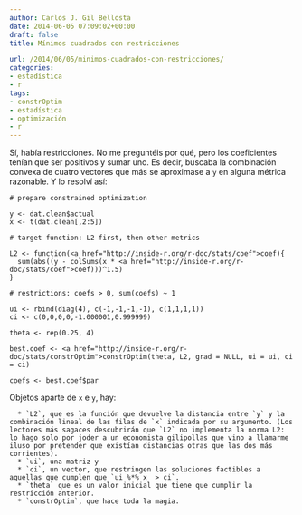 ```yaml
---
author: Carlos J. Gil Bellosta
date: 2014-06-05 07:09:02+00:00
draft: false
title: Mínimos cuadrados con restricciones

url: /2014/06/05/minimos-cuadrados-con-restricciones/
categories:
- estadística
- r
tags:
- constrOptim
- estadística
- optimización
- r
---
```


Sí, había restricciones. No me preguntéis por qué, pero los coeficientes tenían que ser positivos y sumar uno. Es decir, buscaba la combinación convexa de cuatro vectores que más se aproximase a `y` en alguna métrica razonable. Y lo resolví así:



    # prepare constrained optimization

    y <- dat.clean$actual
    x <- t(dat.clean[,2:5])

    # target function: L2 first, then other metrics

    L2 <- function(<a href="http://inside-r.org/r-doc/stats/coef">coef){
      sum(abs((y - colSums(x * <a href="http://inside-r.org/r-doc/stats/coef">coef)))^1.5)
    }

    # restrictions: coefs > 0, sum(coefs) ~ 1

    ui <- rbind(diag(4), c(-1,-1,-1,-1), c(1,1,1,1))
    ci <- c(0,0,0,0,-1.000001,0.999999)

    theta <- rep(0.25, 4)

    best.coef <- <a href="http://inside-r.org/r-doc/stats/constrOptim">constrOptim(theta, L2, grad = NULL, ui = ui, ci = ci)

    coefs <- best.coef$par



Objetos aparte de `x` e `y`, hay:




	  * `L2`, que es la función que devuelve la distancia entre `y` y la combinación lineal de las filas de `x` indicada por su argumento. (Los lectores más sagaces descubrirán que `L2` no implementa la norma L2: lo hago solo por joder a un economista gilipollas que vino a llamarme iluso por pretender que existían distancias otras que las dos más corrientes).
	  * `ui`, una matriz y
	  * `ci`, un vector, que restringen las soluciones factibles a aquellas que cumplen que `ui %*% x  > ci`.
	  * `theta` que es un valor inicial que tiene que cumplir la restricción anterior.
	  * `constrOptim`, que hace toda la magia.

